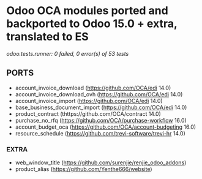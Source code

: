 # Odoo OCA modules ported and backported to Odoo 15.0 + extra, translated to ES

*odoo.tests.runner: 0 failed, 0 error(s) of 53 tests*

## PORTS
- account_invoice_download (https://github.com/OCA/edi 14.0)
- account_invoice_download_ovh (https://github.com/OCA/edi 14.0)
- account_invoice_import (https://github.com/OCA/edi 14.0)
- base_business_document_import (https://github.com/OCA/edi 14.0)
- product_contract (thttps://github.com/OCA/contract 14.0)
- purchase_no_rfq (https://github.com/OCA/purchase-workflow 16.0)
- account_budget_oca (https://github.com/OCA/account-budgeting 16.0)
- resource_schedule (https://github.com/trevi-software/trevi-hr 14.0)

### EXTRA

- web_window_title (https://github.com/surenjie/renjie_odoo_addons)
- product_alias (https://github.com/Yenthe666/website)
